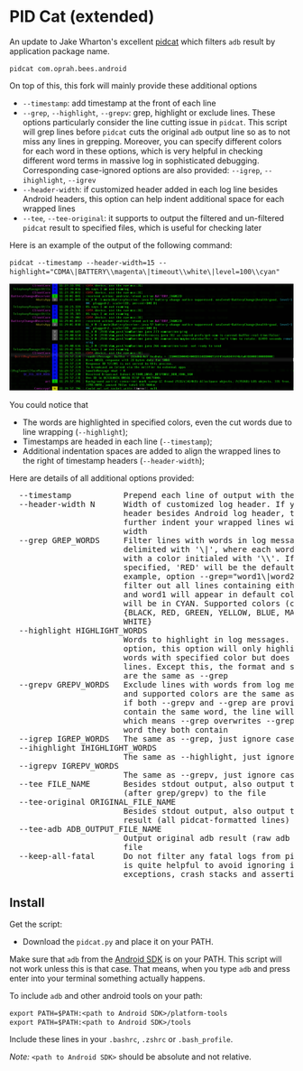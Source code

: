 PID Cat (extended)
==================

An update to Jake Wharton's excellent [pidcat][1] which filters `adb` result by application package name.

    pidcat com.oprah.bees.android

On top of this, this fork will mainly provide these additional options
 * `--timestamp`: add timestamp at the front of each line
 * `--grep`, `--highlight`, `--grepv`: grep, highlight or exclude lines. These options particularly consider the line cutting issue in `pidcat`. This script will grep lines before `pidcat` cuts the original `adb` output line so as to not miss any lines in grepping. Moreover, you can specify different colors for each word in these options, which is very helpful in checking different word terms in massive log in sophisticated debugging. Corresponding case-ignored options are also provided: `--igrep`, `--ihighlight`, `--igrev`
 * `--header-width`: if customized header added in each log line besides Android headers, this option can help indent additional space for each wrapped lines
 * `--tee`, `--tee-original`: it supports to output the filtered and un-filtered `pidcat` result to specified files, which is useful for checking later

Here is an example of the output of the following command:

    pidcat --timestamp --header-width=15 --highlight="CDMA\|BATTERY\\magenta\|timeout\\white\|level=100\\cyan"

![Example screen](screen.png)

You could notice that
 * The words are highlighted in specified colors, even the cut words due to line wrapping (`--highlight`);
 * Timestamps are headed in each line (`--timestamp`);
 * Additional indentation spaces are added to align the wrapped lines to the right of timestamp headers (`--header-width`);

Here are details of all additional options provided:
<pre>
  --timestamp           Prepend each line of output with the current time.
  --header-width N      Width of customized log header. If you have your own
                        header besides Android log header, this option will
                        further indent your wrapped lines with additional
                        width
  --grep GREP_WORDS     Filter lines with words in log messages. The words are
                        delimited with '\|', where each word can be tailed
                        with a color initialed with '\\'. If no color is
                        specified, 'RED' will be the default color. For
                        example, option --grep="word1\|word2\\CYAN" means to
                        filter out all lines containing either word1 or word2,
                        and word1 will appear in default color RED while word2
                        will be in CYAN. Supported colors (case ignored):
                        {BLACK, RED, GREEN, YELLOW, BLUE, MAGENTA, CYAN,
                        WHITE}
  --highlight HIGHLIGHT_WORDS
                        Words to highlight in log messages. Unlike --grep
                        option, this option will only highlight the specified
                        words with specified color but does not filter any
                        lines. Except this, the format and supported colors
                        are the same as --grep
  --grepv GREPV_WORDS   Exclude lines with words from log messages. The format
                        and supported colors are the same as --grep. Note that
                        if both --grepv and --grep are provided and they
                        contain the same word, the line will always show,
                        which means --grep overwrites --grepv for the same
                        word they both contain
  --igrep IGREP_WORDS   The same as --grep, just ignore case
  --ihighlight IHIGHLIGHT_WORDS
                        The same as --highlight, just ignore case
  --igrepv IGREPV_WORDS
                        The same as --grepv, just ignore case
  --tee FILE_NAME       Besides stdout output, also output the filtered result
                        (after grep/grepv) to the file
  --tee-original ORIGINAL_FILE_NAME
                        Besides stdout output, also output the unfiltered
                        result (all pidcat-formatted lines) to the file
  --tee-adb ADB_OUTPUT_FILE_NAME
                        Output original adb result (raw adb output) to the
                        file
  --keep-all-fatal      Do not filter any fatal logs from pidcat output. This
                        is quite helpful to avoid ignoring information about
                        exceptions, crash stacks and assertion failures
</pre>

Install
-------

Get the script:

 * Download the `pidcat.py` and place it on your PATH.


Make sure that `adb` from the [Android SDK][2] is on your PATH. This script will
not work unless this is that case. That means, when you type `adb` and press
enter into your terminal something actually happens.

To include `adb` and other android tools on your path:

    export PATH=$PATH:<path to Android SDK>/platform-tools
    export PATH=$PATH:<path to Android SDK>/tools

Include these lines in your `.bashrc`, `.zshrc` or `.bash_profile`.

*Note:* `<path to Android SDK>` should be absolute and not relative.

 [1]: https://github.com/JakeWharton/pidcat
 [2]: http://developer.android.com/sdk/
